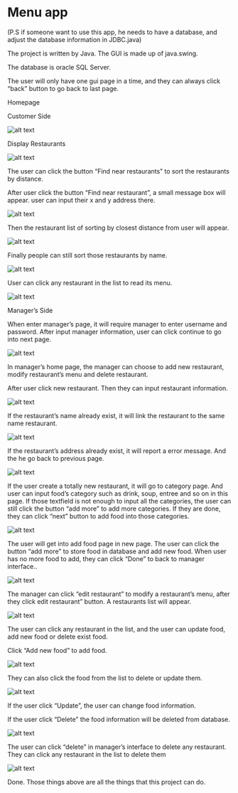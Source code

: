 # Menu app

(P.S if someone want to use this app, he needs to have a database, and adjust the database information in JDBC.java)

The project is written by Java. The GUI is made up of java.swing.

The database is oracle SQL Server.

The user will only have one gui page in a time, and they can always click “back” button to go back to last page.

Homepage


Customer Side

![alt text](./guiPic/LoginGUI.JPG "LoginGUI")

Display Restaurants

![alt text](./guiPic/Menu_Index_GUI.JPG "Menu_Index_GUI 1")

The user can click the button “Find near restaurants” to sort the restaurants by distance. 

After user click the button “Find near restaurant”, a small message box will appear. 
user can input their x and y address there.

![alt text](./guiPic/Menu_Index_Ex_InputAddress.JPG "Menu_Index_Ex_InputAddress")



Then the restaurant list of sorting by closest distance from user will appear.

![alt text](./guiPic/Menu_Index_Ex2.JPG "Menu_Index_Ex2")

Finally people can still sort those restaurants by name.

![alt text](./guiPic/Menu_Index_Ex3.JPG "Menu_Index_Ex3")

User can click any restaurant in the list to read its menu.

![alt text](./guiPic/MenuOutput.JPG "MenuOutput")


Manager’s Side

When enter manager’s page, it will require manager to enter username and password. After input manager information, user can click continue to go into next page.

![alt text](./guiPic/Manager_Login.JPG "Manager_Login")

In manager’s home page, the manager can choose to add new restaurant, modify restaurant’s menu and delete restaurant.

After user click new restaurant. Then they can input restaurant information.	

![alt text](./guiPic/restaurant_Infor.JPG "restaurant_Infor")

 If the restaurant’s name already exist, it will link the restaurant to the same name restaurant.

![alt text](./guiPic/dup.JPG "dup")

 If the restaurant’s address already exist, it will report a error message. And the he go back to previous page.

![alt text](./guiPic/dupRestWarning.JPG "dupRestWarning")

If the user create a totally new restaurant, it will go to category page. And user can input food’s category such as drink, soup, entree and so on  in this page. If those textfield is not enough to input all the categories, the user can still click the button “add more” to add more categories. If they are done, they can click “next” button to add food into those categories.

![alt text](./guiPic/categoryInfor.JPG "categoryInfor")

The user will get into add food page in new page. The user can click the button “add more” to store food in database and add new food. When user has no more food to add, they can click “Done” to back to manager interface.. 

![alt text](./guiPic/foodInfor.JPG "foodInfor")

The manager can click “edit restaurant” to modify a restaurant’s menu, after they click edit restaurant” button. A restaurants list will appear. 

![alt text](./guiPic/food_Infor.JPG "food_Infor")

 The user can click any restaurant in the list, and the user can update food, add new food or delete exist food.



Click “Add new food” to add food.

![alt text](./guiPic/food-.JPG "Add new food")

They can also click the food from the list to delete or update them.

![alt text](./guiPic/food_modify_buttons.JPG "food_modify_buttons")

If the user click “Update”, the user can change food information. 

If the user click “Delete” the food information will be deleted from database.

![alt text](./guiPic/modify_existingFodd.JPG "modify existing Food")

The user can click “delete” in manager’s interface to delete any restaurant. They can click any restaurant in the list to delete them

![alt text](./guiPic/food_delete.JPG "delete Food")


Done. Those things above are all the things that this project can do.
